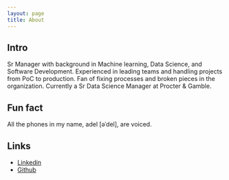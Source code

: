 ```yaml
---
layout: page
title: About
---
```


## Intro
Sr Manager with background in Machine learning, Data Science, and Software Development. Experienced in
leading teams and handling projects from PoC to production. Fan of fixing processes and broken pieces in the
organization. Currently a Sr Data Science Manager at Procter & Gamble.

## Fun fact
All the phones in my name, adel [əˈdel], are voiced.

## Links

- [Linkedin](https://linkedin.com/in/adelr)
- [Github](https://github.com/adelra)
